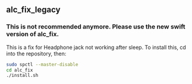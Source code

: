 ## alc_fix_legacy
### This is not recommended anymore. Please use the new swift version of alc_fix. 
This is a fix for Headphone jack not working after sleep. To install this, cd into the repository, then:

```bash
sudo spctl --master-disable
cd alc_fix
./install.sh
```
